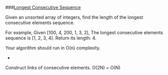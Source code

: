 ###[Longest Consecutive Sequence](http://leetcode.com/onlinejudge#question_128)

Given an unsorted array of integers, find the length of the longest consecutive elements sequence.

For example,
Given [100, 4, 200, 1, 3, 2],
The longest consecutive elements sequence is [1, 2, 3, 4]. Return its length: 4.

Your algorithm should run in O(n) complexity.

-

Construct links of consecutive elements. O(2N) = O(N)